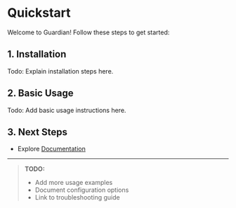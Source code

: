 # Quickstart

Welcome to Guardian! Follow these steps to get started:

## 1. Installation

Todo: Explain installation steps here.

## 2. Basic Usage

Todo: Add basic usage instructions here.

## 3. Next Steps

- Explore [Documentation](../index.md)

---

> **TODO:**  
>
> - Add more usage examples  
> - Document configuration options  
> - Link to troubleshooting guide  
